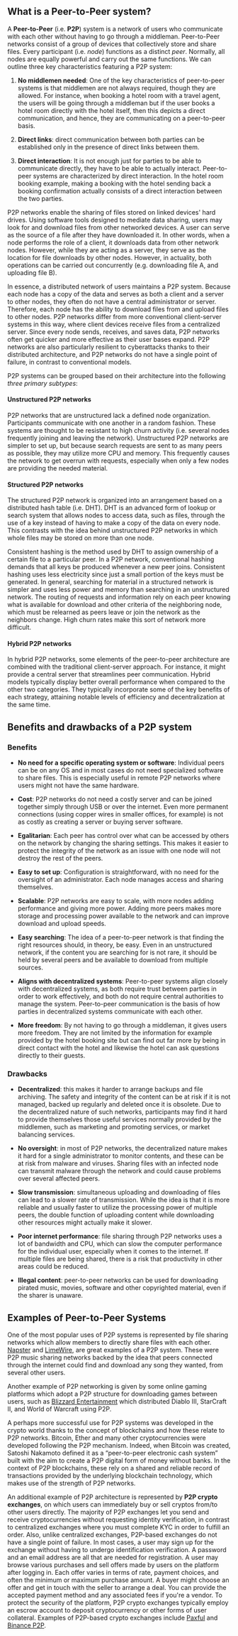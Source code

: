 ## What is a Peer-to-Peer system?

A **Peer-to-Peer** (i.e. **P2P**)  system is a network of users who communicate with each other without having to go through a middleman. Peer-to-Peer networks consist of a group of devices that collectively store and share files. Every participant (i.e. _node_) functions as a distinct _peer_. Normally, all nodes are equally powerful and carry out the same functions. We can outline three key characteristics featuring a P2P system:

1. **No middlemen needed**: One of the key characteristics of peer-to-peer systems is that middlemen are not always required, though they are allowed. For instance, when booking a hotel room with a travel agent, the users will be going through a middleman but if the user books a hotel room directly with the hotel itself, then this depicts a direct communication, and hence, they are communicating on a peer-to-peer basis.

2. **Direct links**: direct communication between both parties can be established only in the presence of direct links between them.

3. **Direct interaction**: It is not enough just for parties to be able to communicate directly, they have to be able to actually interact. Peer-to-peer systems are characterized by direct interaction. In the hotel room booking example, making a booking with the hotel sending back a booking confirmation actually consists of a direct interaction between the two parties.

P2P networks enable the sharing of files stored on linked devices' hard drives. Using software tools designed to mediate data sharing, users may look for and download files from other networked devices. A user can serve as the source of a file after they have downloaded it. In other words, when a node performs the role of a client, it downloads data from other network nodes. However, while they are acting as a server, they serve as the location for file downloads by other nodes. However, in actuality, both operations can be carried out concurrently (e.g. downloading file A, and uploading file B).

In essence, a distributed network of users maintains a P2P system. Because each node has a copy of the data and serves as both a client and a server to other nodes, they often do not have a central administrator or server. Therefore, each node has the ability to download files from and upload files to other nodes. P2P networks differ from more conventional client-server systems in this way, where client devices receive files from a centralized server.  Since every node sends, receives, and saves data, P2P networks often get quicker and more effective as their user bases expand. P2P networks are also particularly resilient to cyberattacks thanks to their distributed architecture, and P2P networks do not have a single point of failure, in contrast to conventional models.

P2P systems can be grouped based on their architecture into the following _three primary subtypes_:

#### Unstructured P2P networks

P2P networks that are unstructured lack a defined node organization. Participants communicate with one another in a random fashion. These systems are thought to be resistant to high churn activity (i.e. several nodes frequently joining and leaving the network). Unstructured P2P networks are simpler to set up, but because search requests are sent to as many peers as possible, they may utilize more CPU and memory. This frequently causes the network to get overrun with requests, especially when only a few nodes are providing the needed material.

#### Structured P2P networks

The structured P2P network is organized into an arrangement based on a distributed hash table (i.e. DHT). DHT is an advanced form of lookup or search system that allows nodes to access data, such as files, through the use of a key instead of having to make a copy of the data on every node. This contrasts with the idea behind unstructured P2P networks in which whole files may be stored on more than one node.

Consistent hashing is the method used by DHT to assign ownership of a certain file to a particular peer. In a P2P network, conventional hashing demands that all keys be produced whenever a new peer joins. Consistent hashing uses less electricity since just a small portion of the keys must be generated. In general, searching for material in a structured network is simpler and uses less power and memory than searching in an unstructured network. The routing of requests and information rely on each peer knowing what is available for download and other criteria of the neighboring node, which must be relearned as peers leave or join the network as the neighbors change. High churn rates make this sort of network more difficult.

#### Hybrid P2P networks

In hybrid P2P networks, some elements of the peer-to-peer architecture are combined with the traditional client-server approach. For instance, it might provide a central server that streamlines peer communication. Hybrid models typically display better overall performance when compared to the other two categories. They typically incorporate some of the key benefits of each strategy, attaining notable levels of efficiency and decentralization at the same time.

## Benefits and drawbacks of a P2P system

### Benefits

* **No need for a specific operating system or software**: Individual peers can be on any OS and in most cases do not need specialized software to share files. This is especially useful in remote P2P networks where users might not have the same hardware.

* **Cost**: P2P networks do not need a costly server and can be joined together simply through USB or over the internet. Even more permanent connections (using copper wires in smaller offices, for example) is not as costly as creating a server or buying server software.

* **Egalitarian**: Each peer has control over what can be accessed by others on the network by changing the sharing settings. This makes it easier to protect the integrity of the network as an issue with one node will not destroy the rest of the peers.

* **Easy to set up**: Configuration is straightforward, with no need for the oversight of an administrator. Each node manages access and sharing themselves.

* **Scalable**: P2P networks are easy to scale, with more nodes adding performance and giving more power. Adding more peers makes more storage and processing power available to the network and can improve download and upload speeds.

* **Easy searching**: The idea of a peer-to-peer network is that finding the right resources should, in theory, be easy. Even in an unstructured network, if the content you are searching for is not rare, it should be held by several peers and be available to download from multiple sources.

* **Aligns with decentralized systems**: Peer-to-peer systems align closely with decentralized systems, as both require trust between parties in order to work effectively, and both do not require central authorities to manage the system. Peer-to-peer communication is the basis of how parties in decentralized systems communicate with each other.

* **More freedom**: By not having to go through a middleman, it gives users more freedom. They are not limited by the information for example provided by the hotel booking site but can find out far more by being in direct contact with the hotel and likewise the hotel can ask questions directly to their guests.

### Drawbacks

* **Decentralized**: this makes it harder to arrange backups and file archiving. The safety and integrity of the content can be at risk if it is not managed, backed up regularly and deleted once it is obsolete. Due to the decentralized nature of such networks, participants may find it hard to provide themselves those useful services normally provided by the middlemen, such as marketing and promoting services, or market balancing services.

* **No oversight**: in most of P2P networks, the decentralized nature makes it hard for a single administrator to monitor contents, and these can be at risk from malware and viruses. Sharing files with an infected node can transmit malware through the network and could cause problems over several affected peers.

* **Slow transmission**: simultaneous uploading and downloading of files can lead to a slower rate of transmission. While the idea is that it is more reliable and usually faster to utilize the processing power of multiple peers, the double function of uploading content while downloading other resources might actually make it slower.

* **Poor internet performance**: file sharing through P2P networks uses a lot of bandwidth and CPU, which can slow the computer performance for the individual user, especially when it comes to the internet. If multiple files are being shared, there is a risk that productivity in other areas could be reduced.

* **Illegal content**: peer-to-peer networks can be used for downloading pirated music, movies, software and other copyrighted material, even if the sharer is unaware.

## Examples of Peer-to-Peer Systems 

One of the most popular uses of P2P systems is represented by file sharing networks which allow members to directly share files with each other. [Napster](https://www.napster.com/it) and [LimeWire](https://limewire.com/), are great examples of a P2P system. These were P2P music sharing networks backed by the idea that peers connected through the internet could find and download any song they wanted, from several other users. 

Another example of P2P networking is given by some online gaming platforms which adopt a P2P structure for downloading games between users, such as [Blizzard Entertainment](https://www.blizzard.com/en-gb/) which distributed Diablo III, StarCraft II, and World of Warcraft using P2P.

A perhaps more successful use for P2P systems was developed in the crypto world thanks to the concept of blockchains and how these relate to P2P networks. Bitcoin, Ether and many other cryptocurrencies were developed following the P2P mechanism. Indeed, when Bitcoin was created, Satoshi Nakamoto defined it as a “peer-to-peer electronic cash system” built with the aim to create a P2P digital form of money without banks. In the context of P2P blockchains, these rely on a shared and reliable record of transactions provided by the underlying blockchain technology, which makes use of the strength of P2P networks.

An additional example of P2P architecture is represented by **P2P crypto exchanges**, on which users can immediately buy or sell cryptos from/to other users directly. The majority of P2P exchanges let you send and receive cryptocurrencies without requesting identity verification, in contrast to centralized exchanges where you must complete KYC in order to fulfill an order. Also, unlike centralized exchanges, P2P-based exchanges do not have a single point of failure. In most cases, a user may sign up for the exchange without having to undergo identification verification. A password and an email address are all that are needed for registration. A user may browse various purchases and sell offers made by users on the platform after logging in. Each offer varies in terms of rate, payment choices, and often the minimum or maximum purchase amount. A buyer might choose an offer and get in touch with the seller to arrange a deal. You can provide the accepted payment method and any associated fees if you're a vendor. To protect the security of the platform, P2P crypto exchanges typically employ an escrow account to deposit cryptocurrency or other forms of user collateral. Examples of P2P-based crypto exchanges include [Paxful](https://paxful.com/) and [Binance P2P](https://p2p.binance.com/en/trade/all-payments/USDT?fiat=CNY).
